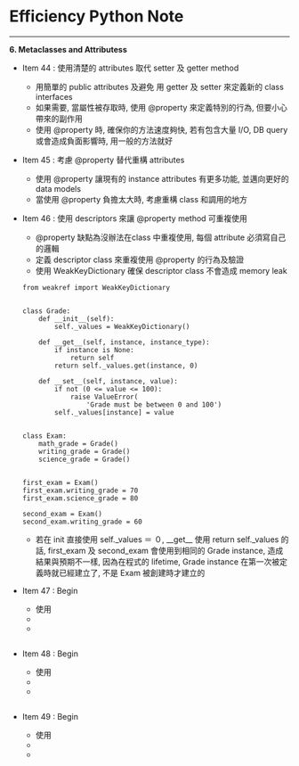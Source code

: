 # Efficiency Python Note
<hr>

**6. Metaclasses and Attributess**
- Item 44 : 使用清楚的 attributes 取代 setter 及 getter method
    * 用簡單的 public attributes 及避免 用 getter 及 setter 來定義新的 class interfaces
    * 如果需要, 當屬性被存取時, 使用 @property 來定義特別的行為, 但要小心帶來的副作用
    * 使用 @property 時, 確保你的方法速度夠快, 若有包含大量 I/O, DB query 或會造成負面影響時, 用一般的方法就好     
- Item 45 : 考慮 @property 替代重構 attributes
    * 使用 @property 讓現有的 instance attributes 有更多功能, 並邁向更好的 data models
    * 當使用 @property 負擔太大時, 考慮重構 class 和調用的地方

- Item 46 : 使用 descriptors 來讓 @property method 可重複使用
    * @property 缺點為沒辦法在class 中重複使用, 每個 attribute 必須寫自己的邏輯
    * 定義 descriptor class 來重複使用 @property 的行為及驗證
    * 使用 WeakKeyDictionary 確保 descriptor class 不會造成 memory leak
    ```
    from weakref import WeakKeyDictionary


    class Grade:
        def __init__(self):
            self._values = WeakKeyDictionary()

        def __get__(self, instance, instance_type):
            if instance is None:
                return self
            return self._values.get(instance, 0)

        def __set__(self, instance, value):
            if not (0 <= value <= 100):
                raise ValueError(
                    'Grade must be between 0 and 100')
            self._values[instance] = value


    class Exam:
        math_grade = Grade()
        writing_grade = Grade()
        science_grade = Grade()


    first_exam = Exam()
    first_exam.writing_grade = 70
    first_exam.science_grade = 80

    second_exam = Exam()
    second_exam.writing_grade = 60    
    ```
    * 若在 init 直接使用 self._values ＝ ０, \_\_get\_\_ 使用 return self._values 的話, first_exam 及 second_exam 會使用到相同的 Grade instance, 造成結果與預期不一樣, 因為在程式的 lifetime, Grade instance 在第一次被定義時就已經建立了, 不是 Exam 被創建時才建立的
- Item 47 : Begin
    * 使用
    * 
    * 
    ```
    ```
- Item 48 : Begin
    * 使用
    * 
    * 
    ```
    ```
- Item 49 : Begin
    * 使用
    * 
    * 
    ```
    ```                